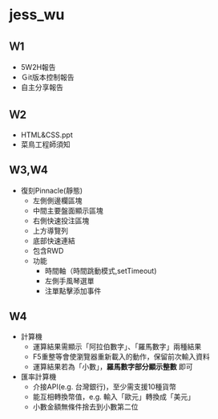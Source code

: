 # jess_wu

## Ｗ1
* 5W2H報告
* Ｇit版本控制報告
* 自主分享報告

## Ｗ2
* HTML&CSS.ppt
* 菜鳥工程師須知

## W3,W4
* 復刻Pinnacle(靜態)
    - 左側側邊欄區塊
    - 中間主要盤面顯示區塊
    - 右側快速投注區塊
    - 上方導覽列
    - 底部快速連結
    - 包含RWD
    - 功能
        - 時間軸（時間跳動模式,setTimeout)
        - 左側手風琴選單
        - 注單點擊添加事件

## W4
* 計算機
    -  運算結果需顯示「阿拉伯數字」、「羅馬數字」兩種結果
    -  F5重整等會使瀏覽器重新載入的動作，保留前次輸入資料
    - 運算結果若為「小數」，**羅馬數字部分顯示整數** 即可
* 匯率計算機
    - 介接API(e.g. 台灣銀行)，至少需支援10種貨幣
    - 能互相轉換幣值，e.g. 輸入「歐元」轉換成「美元」
    - 小數金額無條件捨去到小數第二位


  

